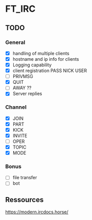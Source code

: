 # FT_IRC

## TODO
### General

- [x] handling of multiple clients
- [x] hostname and ip info for clients
- [x] Logging capability
- [x] client registration PASS NICK USER
- [ ] PRIVMSG
- [x] QUIT
- [ ] AWAY ??
- [x] Server replies

### Channel

- [x] JOIN
- [x] PART
- [x] KICK
- [x] INVITE
- [ ] OPER
- [x] TOPIC
- [x] MODE

### Bonus

- [ ] file transfer
- [ ] bot

## Ressources

https://modern.ircdocs.horse/
